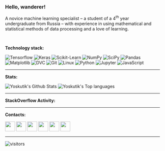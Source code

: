 ### Hello, wanderer!

A novice machine learning specialist – a student of a 4<sup>th</sup> year undergraduate from Russia
– with experience in using mathematical and statistical methods of data processing and a love of
learning.

<br />

__Technology stack:__

![Tensorflow](https://img.shields.io/badge/Tensorflow-444)
![Keras](https://img.shields.io/badge/Keras-444)
![Scikit-Learn](https://img.shields.io/badge/Scikit%20Learn-444)
![NumPy](https://img.shields.io/badge/NumPy-444)
![SciPy](https://img.shields.io/badge/SciPy-444)
![Pandas](https://img.shields.io/badge/Pandas-444)
![Matplotlib](https://img.shields.io/badge/Matplotlib-444)
![DVC](https://img.shields.io/badge/DVC-444)
![Git](https://img.shields.io/badge/Git-444)
![Linux](https://img.shields.io/badge/Linux-444)
![Python](https://img.shields.io/badge/Python-444)
![Jupyter](https://img.shields.io/badge/Jupyter%20Notebooks-444)
![JavaScript](https://img.shields.io/badge/JavaScript-444)

---

__Stats:__

<img alt="Yoskutik's Github Stats" src="https://github-readme-stats.vercel.app/api?username=Yoskutik&show_icons=true&title_color=444&icon_color=444" />

<img alt="Yoskutik's Top languages" src="https://github-readme-stats.vercel.app/api/top-langs?username=Yoskutik&layout=compact&card_width=445&title_color=444" />

---

__StackOverflow Activity:__
<!-- STACKOVERFLOW:START -->
<!-- STACKOVERFLOW:END -->

---

__Contacts:__

[<img height="32" width="32" src="https://unpkg.com/simple-icons@v3/icons/telegram.svg" />][telegram]
[<img height="32" width="32" src="https://unpkg.com/simple-icons@v3/icons/vk.svg" />][vk]
[<img height="32" width="32" src="https://unpkg.com/simple-icons@v3/icons/stackoverflow.svg" />][stackoverflow]
[<img height="32" width="32" src="https://unpkg.com/simple-icons@v3/icons/habr.svg" />][habr]
[<img height="32" width="32" src="https://unpkg.com/simple-icons@v3/icons/gmail.svg" />][gmail]
[<img height="32" width="32" src="https://unpkg.com/simple-icons@v3/icons/instagram.svg" />][instagram]


---

![visitors](https://xiaoluoboding-visitor-badge.glitch.me/badge?page_id=yoskutik.yoskutik)


[stackoverflow]: https://stackoverflow.com/users/11589183/yoskutik
[instagram]: https://www.instagram.com/oidmitry
[habr]: https://habr.com/ru/users/yoskutik/
[gmail]: mailto:yoskutik@gmail.com
[telegram]: https://t.me/Yoskutik
[vk]: https://vk.com/yoskutik
